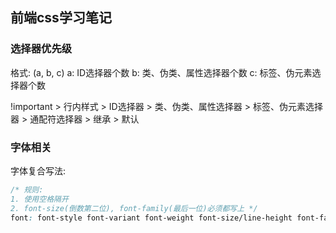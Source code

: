 ## 前端css学习笔记


### 选择器优先级
格式: (a, b, c)
a: ID选择器个数
b: 类、伪类、属性选择器个数
c: 标签、伪元素选择器个数

!important > 行内样式 > ID选择器 > 类、伪类、属性选择器 > 标签、伪元素选择器 > 通配符选择器 > 继承 > 默认


### 字体相关
字体复合写法:
```css
/* 规则: 
1. 使用空格隔开
2. font-size(倒数第二位), font-family(最后一位)必须都写上 */
font: font-style font-variant font-weight font-size/line-height font-family;
```
